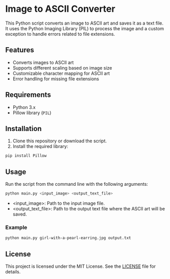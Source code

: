 # Image to ASCII Converter

This Python script converts an image to ASCII art and saves it as a text file. It uses the Python Imaging Library (PIL) to process the image and a custom exception to handle errors related to file extensions.

## Features

- Converts images to ASCII art
- Supports different scaling based on image size
- Customizable character mapping for ASCII art
- Error handling for missing file extensions

## Requirements

- Python 3.x
- Pillow library (`PIL`)

## Installation

1. Clone this repository or download the script.
2. Install the required library:

```sh
pip install Pillow
```

## Usage
Run the script from the command line with the following arguments:

```sh
python main.py <input_image> <output_text_file>
```

- <input_image>: Path to the input image file.
- <output_text_file>: Path to the output text file where the ASCII art will be saved.

### Example

```sh
python main.py girl-with-a-pearl-earring.jpg output.txt
```

## License
This project is licensed under the MIT License. See the [LICENSE](LICENSE) file for details.
